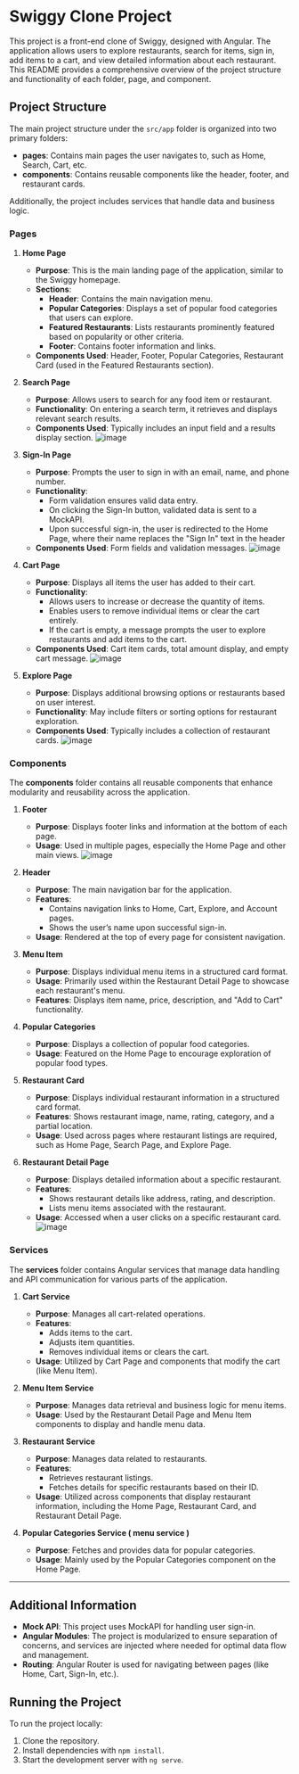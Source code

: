 # Swiggy Clone Project

This project is a front-end clone of Swiggy, designed with Angular. The application allows users to explore restaurants, search for items, sign in, add items to a cart, and view detailed information about each restaurant. This README provides a comprehensive overview of the project structure and functionality of each folder, page, and component.

## Project Structure

The main project structure under the `src/app` folder is organized into two primary folders:
- **pages**: Contains main pages the user navigates to, such as Home, Search, Cart, etc.
- **components**: Contains reusable components like the header, footer, and restaurant cards.

Additionally, the project includes services that handle data and business logic.

### Pages

1. **Home Page**
   - **Purpose**: This is the main landing page of the application, similar to the Swiggy homepage.
   - **Sections**:
     - **Header**: Contains the main navigation menu.
     - **Popular Categories**: Displays a set of popular food categories that users can explore.
     - **Featured Restaurants**: Lists restaurants prominently featured based on popularity or other criteria.
     - **Footer**: Contains footer information and links.
   - **Components Used**: Header, Footer, Popular Categories, Restaurant Card (used in the Featured Restaurants section).

2. **Search Page**
   - **Purpose**: Allows users to search for any food item or restaurant.
   - **Functionality**: On entering a search term, it retrieves and displays relevant search results.
   - **Components Used**: Typically includes an input field and a results display section.
     ![image](https://github.com/user-attachments/assets/c0a9988f-5611-40ce-97e0-df8beb768fca)


3. **Sign-In Page**
   - **Purpose**: Prompts the user to sign in with an email, name, and phone number.
   - **Functionality**:
     - Form validation ensures valid data entry.
     - On clicking the Sign-In button, validated data is sent to a MockAPI.
     - Upon successful sign-in, the user is redirected to the Home Page, where their name replaces the "Sign In" text in the header
   - **Components Used**: Form fields and validation messages.
     ![image](https://github.com/user-attachments/assets/4e8f03d3-d531-4476-87ec-1d01ceb6baef)


4. **Cart Page**
   - **Purpose**: Displays all items the user has added to their cart.
   - **Functionality**:
     - Allows users to increase or decrease the quantity of items.
     - Enables users to remove individual items or clear the cart entirely.
     - If the cart is empty, a message prompts the user to explore restaurants and add items to the cart.
   - **Components Used**: Cart item cards, total amount display, and empty cart message.
     ![image](https://github.com/user-attachments/assets/be77f7a1-8953-47a9-9975-fe589c49f2c9)


5. **Explore Page**
   - **Purpose**: Displays additional browsing options or restaurants based on user interest.
   - **Functionality**: May include filters or sorting options for restaurant exploration.
   - **Components Used**: Typically includes a collection of restaurant cards.
     ![image](https://github.com/user-attachments/assets/8175fa4b-82b0-4652-a695-75666903ac42)


### Components

The **components** folder contains all reusable components that enhance modularity and reusability across the application.

1. **Footer**
   - **Purpose**: Displays footer links and information at the bottom of each page.
   - **Usage**: Used in multiple pages, especially the Home Page and other main views.
     ![image](https://github.com/user-attachments/assets/20ea9482-fc0c-4ae0-a0c7-746cff852a54)


2. **Header**
   - **Purpose**: The main navigation bar for the application.
   - **Features**:
     - Contains navigation links to Home, Cart, Explore, and Account pages.
     - Shows the user’s name upon successful sign-in.
   - **Usage**: Rendered at the top of every page for consistent navigation.

3. **Menu Item**
   - **Purpose**: Displays individual menu items in a structured card format.
   - **Usage**: Primarily used within the Restaurant Detail Page to showcase each restaurant's menu.
   - **Features**: Displays item name, price, description, and "Add to Cart" functionality.

4. **Popular Categories**
   - **Purpose**: Displays a collection of popular food categories.
   - **Usage**: Featured on the Home Page to encourage exploration of popular food types.

5. **Restaurant Card**
   - **Purpose**: Displays individual restaurant information in a structured card format.
   - **Features**: Shows restaurant image, name, rating, category, and a partial location.
   - **Usage**: Used across pages where restaurant listings are required, such as Home Page, Search Page, and Explore Page.

6. **Restaurant Detail Page**
   - **Purpose**: Displays detailed information about a specific restaurant.
   - **Features**: 
     - Shows restaurant details like address, rating, and description.
     - Lists menu items associated with the restaurant.
   - **Usage**: Accessed when a user clicks on a specific restaurant card.
     ![image](https://github.com/user-attachments/assets/dc81b3bf-42d6-4912-8a7f-9dc61ad01b21)


### Services

The **services** folder contains Angular services that manage data handling and API communication for various parts of the application.

1. **Cart Service**
   - **Purpose**: Manages all cart-related operations.
   - **Features**:
     - Adds items to the cart.
     - Adjusts item quantities.
     - Removes individual items or clears the cart.
   - **Usage**: Utilized by Cart Page and components that modify the cart (like Menu Item).

2. **Menu Item Service**
   - **Purpose**: Manages data retrieval and business logic for menu items.
   - **Usage**: Used by the Restaurant Detail Page and Menu Item components to display and handle menu data.

3. **Restaurant Service**
   - **Purpose**: Manages data related to restaurants.
   - **Features**:
     - Retrieves restaurant listings.
     - Fetches details for specific restaurants based on their ID.
   - **Usage**: Utilized across components that display restaurant information, including the Home Page, Restaurant Card, and Restaurant Detail Page.

4. **Popular Categories Service ( menu service )**
   - **Purpose**: Fetches and provides data for popular categories.
   - **Usage**: Mainly used by the Popular Categories component on the Home Page.

---

## Additional Information

- **Mock API**: This project uses MockAPI for handling user sign-in.
- **Angular Modules**: The project is modularized to ensure separation of concerns, and services are injected where needed for optimal data flow and management.
- **Routing**: Angular Router is used for navigating between pages (like Home, Cart, Sign-In, etc.).
  
## Running the Project

To run the project locally:
1. Clone the repository.
2. Install dependencies with `npm install`.
3. Start the development server with `ng serve`.

